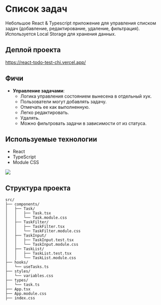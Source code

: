 
# Список задач

Небольшое React & Typescript приложение для управления списком задач (добавление, редактирование, удаление, фильтрация). 
Используется Local Storage для хранения данных.

## Деплой проекта

https://react-todo-test-chi.vercel.app/

## Фичи

- **Управление задачами**:
    - Логика управления состоянием вынесена в отдельный хук.
    - Пользователи могут добавлять задачу.
    - Отмечать ее как выполненную.
    - Легко редактировать.
    - Удалять.
    - Можно фильтровать задачи в зависимости от из статуса.

## Используемые технологии

- React
- TypeScript
- Module CSS

<img src="https://skillicons.dev/icons?i=react,ts,css" />

## Структура проекта

```
src/
├── components/
│   ├── Task/
│   │   ├── Task.tsx
│   │   └── Task.module.css
│   ├── TaskFilter/
│   │   ├── TaskFilter.tsx
│   │   └── TaskFilter.module.css
│   ├── TaskInput/
│   │   ├── TaskInput.test.tsx
│   │   └── TaskInput.module.css
│   ├── TaskList/
│   │   ├── TaskList.test.tsx
│   │   └── TaskList.module.css
├── hooks/
│   └── useTasks.ts
├── styles/
│   └── variables.css
├── types/
│   └── task.ts
├── App.tsx
├── App.module.css
├── index.css

```

